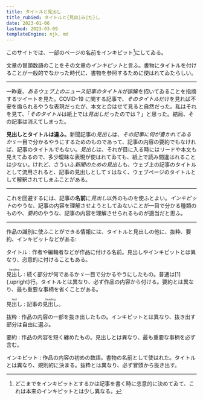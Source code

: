 ```yaml
---
title: タイトルと見出し
title_rubied: タイトルと{見出|み|だ}し
date: 2023-01-06
lastmod: 2023-03-09
templateEngine: njk, md
---
```


このサイトでは、一部のページの名前をインキピット[^1]にしてゐる。

[^1]: どこまでをインキピットとするかは記事を書く時に恣意的に決めてゐて、これは本来のインキピットとは少し異なる。

文章の冒頭数語のことをその文章の*インキピット*と言ふ。書物にタイトルを付けることが一般的でなかった時代に、書物を参照するために使はれてゐたらしい。

---

一昨夏、<i>あるウェブ上のニュース記事のタイトル</i>が誤解を招いてゐることを指摘するツイートを見た。COVID-19 に関する記事で、<i>そのタイトル</i>だけを見れば不安を煽られるやうな表現だったが、本文と合はせて見ると自然だった。私はそれを見て、「<i>そのタイトル</i>は紙上では*見出し*だったのでは？」と思った。結局、その記事は消えてしまった。

**見出しとタイトルは違ふ**。新聞記事の*見出し*は、*その記事に何が書かれてゐるか*ゞ一目で分かるやうにするためのものであって、記事の内容の要約でもなければ、記事のタイトルでもない。*見出し*は、それが目に入る時にはリードや本文も見えてゐるので、多少曖昧な表現が使はれてゐても、紙上で読み間違はれることは少ない。けれど、さういふ*新聞のための見出し*も、ウェブ上の記事のタイトルとして流用されると、記事の見出しとしてゞはなく、ウェブページのタイトルとして解釈されてしまふことがある。

---

これを回避するには、記事の<b>名前</b>に*見出し*以外のものを使ふとよい。*インキピット*のやうな、記事の内容を理解させようとしてゐないことが一目で分かる種類のものや、*要約*のやうな、記事の内容を理解させられるものが適当だと思ふ。

---

作品の識別に使ふことができる情報には、タイトルと見出しの他に、抜粋、要約、インキピットなどがある:

タイトル
: 作者や編輯者などが作品に付ける名前。見出しやインキピットとは異なり、恣意的に付けることもある。

<ruby>見出し<rt lang="en">heading</ruby>
: 続く部分が何であるかゞ一目で分かるやうにしたもの。普通は[1]{.upright}行。タイトルとは異なり、必ず作品の内容から付ける。要約とは異なり、最も重要な事柄を省くことがある。

<ruby>見出し<rt lang="en">hed</ruby>
: 記事の<ruby>見出し<rt lang="en">heading</ruby>。

抜粋
: 作品の内容の一部を抜き出したもの。インキピットとは異なり、抜き出す部分は自由に選ぶ。

要約
: 作品の内容を短く纏めたもの。見出しとは異なり、最も重要な事柄を必ず含む。

インキピット
: 作品の内容の初めの数語。書物の名前として使はれた。タイトルとは異なり、規則的に決まる。抜粋とは異なり、必ず冒頭から抜き出す。

